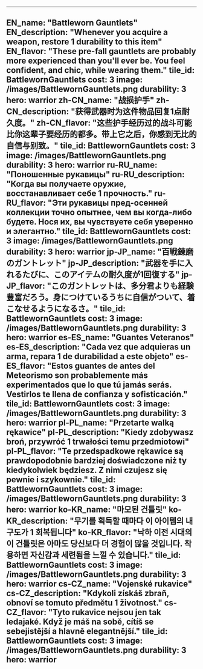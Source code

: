 ---

EN_name: "Battleworn Gauntlets"
EN_description: "Whenever you acquire a weapon, restore 1 durability to this item"
EN_flavor: "These pre-fall gauntlets are probably more experienced than you'll ever be. You feel confident, and chic, while wearing them."
tile_id: BattlewornGauntlets
cost: 3
image: /images/BattlewornGauntlets.png
durability: 3
hero: warrior
zh-CN_name: "战损护手"
zh-CN_description: "获得武器时为这件物品回复1点耐久度。"
zh-CN_flavor: "这些护手经历过的战斗可能比你这辈子要经历的都多。带上它之后，你感到无比的自信与别致。"
tile_id: BattlewornGauntlets
cost: 3
image: /images/BattlewornGauntlets.png
durability: 3
hero: warrior
ru-RU_name: "Поношенные рукавицы"
ru-RU_description: "Когда вы получаете оружие, восстанавливает себе 1 прочность."
ru-RU_flavor: "Эти рукавицы пред-осенней коллекции точно опытнее, чем вы когда-либо будете. Нося их, вы чувствуете  себя уверенно и элегантно."
tile_id: BattlewornGauntlets
cost: 3
image: /images/BattlewornGauntlets.png
durability: 3
hero: warrior
jp-JP_name: "百戦錬磨のガントレット"
jp-JP_description: "武器を手に入れるたびに、このアイテムの耐久度が1回復する"
jp-JP_flavor: "このガントレットは、多分君よりも経験豊富だろう。身につけているうちに自信がついて、着こなせるようになるさ。"
tile_id: BattlewornGauntlets
cost: 3
image: /images/BattlewornGauntlets.png
durability: 3
hero: warrior
es-ES_name: "Guantes Veteranos"
es-ES_description: "Cada vez que adquieras un arma, repara 1 de durabilidad a este objeto"
es-ES_flavor: "Estos guantes de antes del Meteorismo son probablemente más experimentados que lo que tú jamás serás. Vestirlos te llena de confianza y sofisticación."
tile_id: BattlewornGauntlets
cost: 3
image: /images/BattlewornGauntlets.png
durability: 3
hero: warrior
pl-PL_name: "Przetarte walką rękawice"
pl-PL_description: "Kiedy zdobywasz broń, przywróć 1 trwałości temu przedmiotowi"
pl-PL_flavor: "Te przedspadkowe rękawice są prawdopodobnie bardziej doświadczone niż ty kiedykolwiek będziesz. Z nimi czujesz się pewnie i szykownie."
tile_id: BattlewornGauntlets
cost: 3
image: /images/BattlewornGauntlets.png
durability: 3
hero: warrior
ko-KR_name: "마모된 건틀릿"
ko-KR_description: "무기를 획득할 때마다 이 아이템의 내구도가 1 회복됩니다"
ko-KR_flavor: "낙하 이전 시대의 이 건틀릿은 아마도 당신보다 더 경험이 많을 것입니다. 착용하면 자신감과 세련됨을 느낄 수 있습니다."
tile_id: BattlewornGauntlets
cost: 3
image: /images/BattlewornGauntlets.png
durability: 3
hero: warrior
cs-CZ_name: "Vojenské rukavice"
cs-CZ_description: "Kdykoli získáš zbraň, obnoví se tomuto předmětu 1 životnost."
cs-CZ_flavor: "Tyto rukavice nejsou jen tak ledajaké. Když je máš na sobě, cítíš se sebejistější a hlavně elegantnější."
tile_id: BattlewornGauntlets
cost: 3
image: /images/BattlewornGauntlets.png
durability: 3
hero: warrior
---